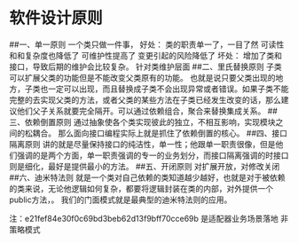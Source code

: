 # 软件设计原则
##一、单一原则 
  一个类只做一件事，
好处：
类的职责单一了，一目了然
可读性和和复杂度也降低了
可维护性提高了
变更引起的风险降低了
坏处：
增加了类和接口，导致后期的维护会比较复杂。
针对类维护层面
##二、里氏替换原则
    子类可以扩展父类的功能但是不能改变父类原有的功能。
也就是说只要父类出现的地方，子类也一定可以出现，而且替换成子类不会出现异常或者错误。如果子类不能完整的去实现父类的方法，或者父类的某些方法在子类已经发生改变的话，那么建议他们父子关系就要完全隔开。可以通过依赖组合，聚合来替换集成关系。
##三、依赖倒置原则 
    通过抽象使各个类实现彼此的独立，不相互影响，实现模块之间的松耦合。
那么面向接口编程实际上就是抓住了依赖倒置的核心。
##四、接口隔离原则
    讲的就是尽量保持接口的纯洁性，单一性；他跟单一职责很像，但是他们强调的是两个方面，单一职责强调的专一的业务划分，而接口隔离强调的时接口则是细化，最好是提供最小的方法。
##五、开闭原则
    对扩展开放，对修改关闭
##六、迪米特法则
    就是一个类对自己依赖的类知道越少越好，也就是对于被依赖的类来说，无论他逻辑如何复杂，都要将逻辑封装在类的内部，对外提供一个public方法，。
我们的门面模式就是最典型的迪米特法则的应用。

注：e21fef84e30f0c69bd3beb62d13f9bff70cce69b  是适配器业务场景落地 非策略模式